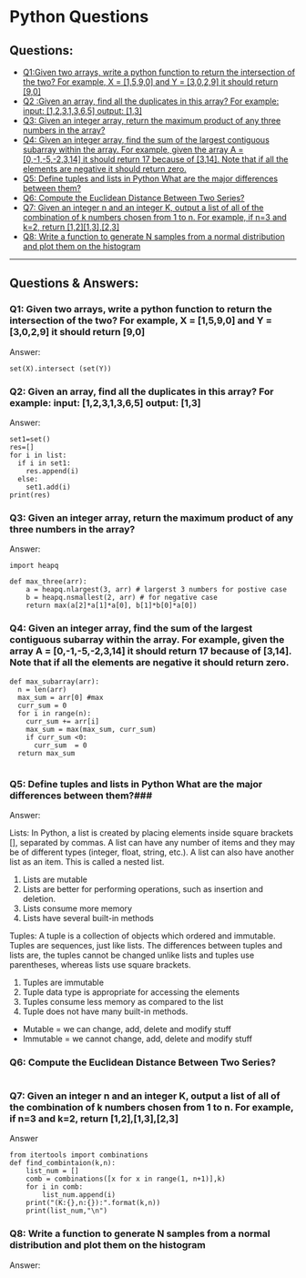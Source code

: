 # Python Questions #
## Questions: ##
* [Q1:Given two arrays, write a python function to return the intersection of the two? For example, X = [1,5,9,0] and Y = [3,0,2,9] it should return [9,0]](https://github.com/youssefHosni/Data-Science-Interview-Questions/blob/main/Python%20Questions.md#:~:text=Q1%3A%20Given%20two%20arrays%2C%20write%20a%20python%20function%20to%20return%20the%20intersection%20of%20the%20two%3F%20For%20example%2C%20X%20%3D%20%5B1%2C5%2C9%2C0%5D%20and%20Y%20%3D%20%5B3%2C0%2C2%2C9%5D%20it%20should%20return%20%5B9%2C0%5D)
* [Q2 :Given an array, find all the duplicates in this array? For example: input: [1,2,3,1,3,6,5] output: [1,3]](https://github.com/youssefHosni/Data-Science-Interview-Questions/blob/main/Python%20Questions.md#:~:text=intersect%20(set(Y))-,Q2%3AGiven%20an%20array%2C%20find%20all%20the%20duplicates%20in%20this%20array%3F%20For%20example%3A%20input%3A%20%5B1%2C2%2C3%2C1%2C3%2C6%2C5%5D%20output%3A%20%5B1%2C3%5D,-Answer%3A)
* [Q3: Given an integer array, return the maximum product of any three numbers in the array?](https://github.com/youssefHosni/Data-Science-Interview-Questions/blob/main/Python%20Questions.md#:~:text=i)
* [Q4: Given an integer array, find the sum of the largest contiguous subarray within the array. For example, given the array A = [0,-1,-5,-2,3,14] it should return 17 because of [3,14]. Note that if all the elements are negative it should return zero.](https://github.com/youssefHosni/Data-Science-Interview-Questions/blob/main/Python%20Questions.md#:~:text=Q4%3A%20Q4%3A%20Given%20an%20integer%20array%2C%20find%20the%20sum%20of%20the%20largest%20contiguous%20subarray%20within%20the%20array.%20For%20example%2C%20given%20the%20array%20A%20%3D%20%5B0%2C%2D1%2C%2D5%2C%2D2%2C3%2C14%5D%20it%20should%20return%2017%20because%20of%20%5B3%2C14%5D.%20Note%20that%20if%20all%20the%20elements%20are%20negative%20it%20should%20return%20zero.)
* [Q5: Define tuples and lists in Python What are the major differences between them?](https://github.com/youssefHosni/Data-Science-Interview-Questions/blob/main/Python%20Questions.md#:~:text=Q5%3A%20Define%20tuples%20and%20lists%20in%20Python%20What%20are%20the%20major%20differences%20between%20them%3F%23%23%23)
* [Q6: Compute the Euclidean Distance Between Two Series?](https://github.com/youssefHosni/Data-Science-Interview-Questions/blob/main/Python%20Questions.md#:~:text=and%20modify%20stuff-,Q6%3A%20Compute%20the%20Euclidean%20Distance%20Between%20Two%20Series%3F,-Footer)
* [Q7: Given an integer n and an integer K, output a list of all of the combination of k numbers chosen from 1 to n. For example, if n=3 and k=2, return [1,2][1,3],[2,3]](https://github.com/youssefHosni/Data-Science-Interview-Questions/blob/main/Python%20Questions.md#:~:text=Q7%3A%20Given%20an%20integer%20n%20and%20an%20integer%20K%2C%20output%20a%20list%20of%20all%20of%20the%20combination%20of%20k%20numbers%20chosen%20from%201%20to%20n.%20For%20example%2C%20if%20n%3D3%20and%20k%3D2%2C%20return%20%5B1%2C2%5D%2C%5B1%2C3%5D%2C%5B2%2C3%5D)
* [Q8: Write a function to generate N samples from a normal distribution and plot them on the histogram](https://github.com/youssefHosni/Data-Science-Interview-Questions/blob/main/Python%20Questions.md#:~:text=print(list_num%2C%22%5Cn%22)-,Q8%3A%20Write%20a%20function%20to%20generate%20N%20samples%20from%20a%20normal%20distribution%20and%20plot%20them%20on%20the%20histogram,-Answer%3A)

----------------------------------------------------------------------------------------------------------------------------------------------------------------
## Questions & Answers: ##

### Q1: Given two arrays, write a python function to return the intersection of the two? For example, X = [1,5,9,0] and Y = [3,0,2,9] it should return [9,0] ###

Answer:
```
set(X).intersect (set(Y))
```

### Q2: Given an array, find all the duplicates in this array? For example: input: [1,2,3,1,3,6,5] output: [1,3] ###

Answer:
```
set1=set()
res=[]
for i in list:
  if i in set1:
    res.append(i)
  else:
    set1.add(i)
print(res)
```


### Q3: Given an integer array, return the maximum product of any three numbers in the array? ###

Answer:

```
import heapq

def max_three(arr):
    a = heapq.nlargest(3, arr) # largerst 3 numbers for postive case
    b = heapq.nsmallest(2, arr) # for negative case
    return max(a[2]*a[1]*a[0], b[1]*b[0]*a[0])
```

### Q4: Given an integer array, find the sum of the largest contiguous subarray within the array. For example, given the array A = [0,-1,-5,-2,3,14] it should return 17 because of [3,14]. Note that if all the elements are negative it should return zero.

```
def max_subarray(arr):
  n = len(arr)
  max_sum = arr[0] #max
  curr_sum = 0 
  for i in range(n):
    curr_sum += arr[i]
    max_sum = max(max_sum, curr_sum)
    if curr_sum <0:
      curr_sum  = 0
  return max_sum    
      
```

### Q5: Define tuples and lists in Python What are the major differences between them?###
Answer:

Lists:
In Python, a list is created by placing elements inside square brackets [], separated by commas. A list can have any number of items and they may be of different types (integer, float, string, etc.). A list can also have another list as an item. This is called a nested list.

1. Lists are mutable
2. Lists are better for performing operations, such as insertion and deletion.
3. Lists consume more memory
4. Lists have several built-in methods


Tuples:
A tuple is a collection of objects which ordered and immutable. Tuples are sequences, just like lists. The differences between tuples and lists are, the tuples cannot be changed unlike lists and tuples use parentheses, whereas lists use square brackets.

1. Tuples are immutable
2. Tuple data type is appropriate for accessing the elements
3. Tuples consume less memory as compared to the list
4. Tuple does not have many built-in methods.


* Mutable = we can change, add, delete and modify stuff
* Immutable = we cannot change, add, delete and modify stuff

### Q6: Compute the Euclidean Distance Between Two Series? ###
```
```

### Q7: Given an integer n and an integer K, output a list of all of the combination of k numbers chosen from 1 to n. For example, if n=3 and k=2, return [1,2],[1,3],[2,3] ### 

Answer
```
from itertools import combinations
def find_combintaion(k,n):
    list_num = []
    comb = combinations([x for x in range(1, n+1)],k)
    for i in comb:
        list_num.append(i)
    print("(K:{},n:{}):".format(k,n))
    print(list_num,"\n")
```

### Q8: Write a function to generate N samples from a normal distribution and plot them on the histogram ###

Answer:


